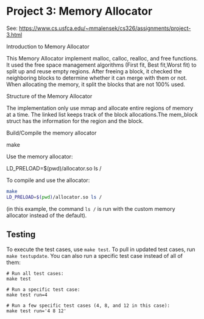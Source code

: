 # Project 3: Memory Allocator







See: https://www.cs.usfca.edu/~mmalensek/cs326/assignments/project-3.html 

Introduction to Memory Allocator

This Memory Allocator implement malloc, calloc, realloc, and free functions. It used the free space management algorithms (First fit, Best fit,Worst fit) to split up and reuse empty regions. After freeing a block, it checked the neighboring blocks to determine whether it can merge with them or not. When allocating the memory, it split the blocks that are not 100% used. 

Structure of the Memory Allocator
 
The implementation only use mmap and allocate entire regions of memory at a time. The linked list keeps track of the block allocations.The mem_block struct has the information for the region and the block.

Build/Compile the memory allocator

make

Use the memory allocator:

LD_PRELOAD=$(pwd)/allocator.so ls /


To compile and use the allocator:

```bash
make
LD_PRELOAD=$(pwd)/allocator.so ls /
```

(in this example, the command `ls /` is run with the custom memory allocator instead of the default).

## Testing

To execute the test cases, use `make test`. To pull in updated test cases, run `make testupdate`. You can also run a specific test case instead of all of them:

```
# Run all test cases:
make test

# Run a specific test case:
make test run=4

# Run a few specific test cases (4, 8, and 12 in this case):
make test run='4 8 12'
```
